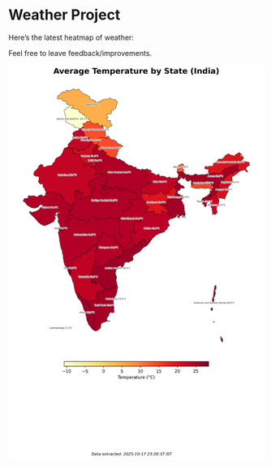 # Weather Project

Here’s the latest heatmap of weather:

Feel free to leave feedback/improvements.

![India Heatmap](docs/assets/india_heatmap.png?v=F281F0)

